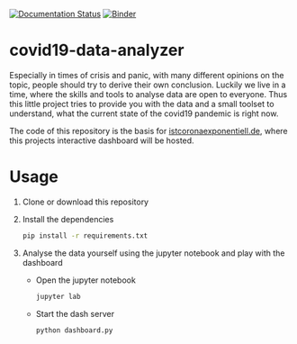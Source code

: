 [![Documentation Status](https://readthedocs.org/projects/covid19-data-analyzer/badge/?version=latest)](https://covid19-data-analyzer.readthedocs.io/en/latest/?badge=latest)
[![Binder](https://mybinder.org/badge_logo.svg)](https://mybinder.org/v2/gh/s-weigand/covid19-data-analyzer/master?urlpath=lab%2Ftree%2Fdev_nb.ipynb)

# covid19-data-analyzer

Especially in times of crisis and panic, with many different opinions on the topic, people should try to derive their own conclusion.
Luckily we live in a time, where the skills and tools to analyse data are open to everyone.
Thus this little project tries to provide you with the data and a small toolset
to understand, what the current state of the covid19 pandemic is right now.

The code of this repository is the basis for [istcoronaexponentiell.de](https://vm-1.istcoronaexponentiell.de/),
where this projects interactive dashboard will be hosted.

# Usage

1. Clone or download this repository

2. Install the dependencies

   ```bash
   pip install -r requirements.txt
   ```

3. Analyse the data yourself using the jupyter notebook and play with the dashboard

   - Open the jupyter notebook

     ```bash
     jupyter lab
     ```

   - Start the dash server

     ```bash
     python dashboard.py
     ```
